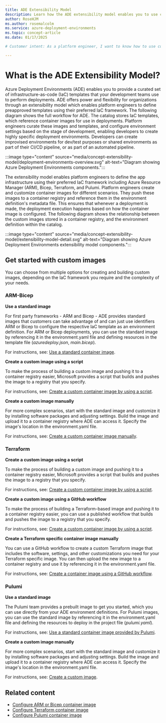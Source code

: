 ```yaml
---
title: ADE Extensibility Model
description: Learn how the ADE extensibility model enables you to use custom container images to create deployment environments.
author: RoseHJM
ms.author: rosemalcolm
ms.service: azure-deployment-environments
ms.topic: concept-article
ms.date: 01/17/2025

# Customer intent: As a platform engineer, I want to know how to use custom container images to create deployment environments.

---
```


# What is the ADE Extensibility Model?

Azure Deployment Environments (ADE) enables you to provide a curated set of infrastructure-as-code (IaC) templates that your development teams use to perform deployments. ADE offers power and flexibility for organizations through an extensibility model which enables platform engineers to define preapproved templates using their preferred IaC framework.
The following diagram shows the full workflow for ADE. The catalog stores IaC templates, which reference container images for use in deployments. Platform engineers curate these images and templates, and configure environment settings based on the stage of development, enabling developers to create highly specific deployment environments. Developers can create improvised environments for dev/test purposes or shared environments as part of their CI/CD pipeline, or as part of an automated pipeline.

:::image type="content" source="media/concept-extensibility-model/deployment-environments-overview.svg" alt-text="Diagram showing Azure Deployment Environments components.":::

The extensibility model enables platform engineers to define the app infrastructure using their preferred IaC framework including Azure Resource Manager (ARM), Bicep, Terraform, and Pulumi. Platform engineers create and customize container images for different scenarios. They push these images to a container registry and reference them in the environment definition's metadata file. This ensures that whenever a deployment is made, the deployment execution happens based on how the container image is configured. The following diagram shows the relationship between the custom images stored in a container registry, and the environment definition within the catalog. 

:::image type="content" source="media/concept-extensibility-model/extensibility-model-detail.svg" alt-text="Diagram showing Azure Deployment Environments extensibility model components.":::

## Get started with custom images

You can choose from multiple options for creating and building custom images, depending on the IaC framework you require and the complexity of your needs.

### ARM-Bicep

**Use a standard image**

For first party frameworks - ARM and Bicep - ADE provides standard images that customers can take advantage of and can just use identifiers ARM or Bicep to configure the respective IaC template as an environment definition. For ARM or Bicep deployments, you can use the standard image by referencing it in the environment.yaml file and defining resources in the template file (*azuredeploy.json*, *main.bicep*).

For instructions, see: [Use a standard container image](https://aka.ms/ade/arm-bicep-standard).

**Create a custom image using a script**

To make the process of building a custom image and pushing it to a container registry easier, Microsoft provides a script that builds and pushes the image to a registry that you specify. 

For instructions, see: [Create a custom container image by using a script](https://aka.ms/ade/arm-bicep-custom-script).

**Create a custom image manually**

For more complex scenarios, start with the standard image and customize it by installing software packages and adjusting settings. Build the image and upload it to a container registry where ADE can access it. Specify the image's location in the environment.yaml file.

For instructions, see: [Create a custom container image manually](https://aka.ms/ade/arm-bicep-custom-manual).

### Terraform

**Create a custom image using a script**

To make the process of building a custom image and pushing it to a container registry easier, Microsoft provides a script that builds and pushes the image to a registry that you specify. 

For instructions, see: [Create a custom container image by using a script](https://aka.ms/ade/terraform-custom-script).

**Create a custom image using a GitHub workflow**

To make the process of building a Terraform-based image and pushing it to a container registry easier, you can use a published workflow that builds and pushes the image to a registry that you specify. 

For instructions, see: [Create a custom container image by using a script](https://aka.ms/ade/terraform-workflow).

**Create a Terraform specific container image manually**

You can use a GitHub workflow to create a custom Terraform image that includes the software, settings, and other customizations you need for your Terraform specific image. You can then upload the new image to a container registry and use it by referencing it in the environment.yaml file.

For instructions, see: [Create a container image using a GitHub workflow](https://aka.ms/ade/terraform-workflow-custom-manual).

### Pulumi

**Use a standard image**

The Pulumi team provides a prebuilt image to get you started, which you can use directly from your ADE environment definitions. For Pulumi images, you can use the standard image by referencing it in the environment.yaml file and defining the resources to deploy in the project file (*pulumi.yaml*).

For instructions, see: [Use a standard container image provided by Pulumi](https://aka.ms/ade/pulumi-standard).

**Create a custom image manually**

For more complex scenarios, start with the standard image and customize it by installing software packages and adjusting settings. Build the image and upload it to a container registry where ADE can access it. Specify the image's location in the environment.yaml file.

For instructions, see: [Create a custom image](https://aka.ms/ade/pulumi-custom-manual).

## Related content 

- [Configure ARM or Bicep container image](/azure/deployment-environments/how-to-configure-extensibility-model-custom-image?tabs=sample%2Cprivate-registry&pivots=arm-bicep)
- [Configure Terraform container image](/azure/deployment-environments/how-to-configure-extensibility-model-custom-image?tabs=custom%2Cprivate-registry&pivots=terraform)
- [Configure Pulumi container image](/azure/deployment-environments/how-to-configure-extensibility-model-custom-image?tabs=sample%2Cprivate-registry&pivots=pulumi)
